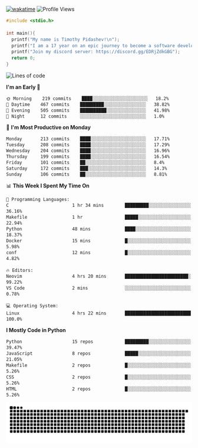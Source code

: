 [![wakatime](https://wakatime.com/badge/user/b920b284-3cde-4cd4-b72e-f7f22d050b16.svg)](https://wakatime.com/@b920b284-3cde-4cd4-b72e-f7f22d050b16)
![Profile Views](http://img.shields.io/badge/Profile%20Views-856-blue)

```c
#include <stdio.h>

int main(){
  printf("My name is Timothy Pidashev!\n"); 
  printf("I am a 17 year on an epic journey to become a software developer!\n");
  printf("Join my discord server: https://discord.gg/EDRjZdkGBG");
  return 0;
}
```

<!--START_SECTION:waka-->
![Lines of code](https://img.shields.io/badge/From%20Hello%20World%20I%27ve%20Written--440%20Thousand%20lines%20of%20code-blue)

**I'm an Early 🐤** 

```text
🌞 Morning    219 commits    ████░░░░░░░░░░░░░░░░░░░░░   18.2% 
🌆 Daytime    467 commits    █████████░░░░░░░░░░░░░░░░   38.82% 
🌃 Evening    505 commits    ██████████░░░░░░░░░░░░░░░   41.98% 
🌙 Night      12 commits     ░░░░░░░░░░░░░░░░░░░░░░░░░   1.0%

```
📅 **I'm Most Productive on Monday** 

```text
Monday       213 commits    ████░░░░░░░░░░░░░░░░░░░░░   17.71% 
Tuesday      208 commits    ████░░░░░░░░░░░░░░░░░░░░░   17.29% 
Wednesday    204 commits    ████░░░░░░░░░░░░░░░░░░░░░   16.96% 
Thursday     199 commits    ████░░░░░░░░░░░░░░░░░░░░░   16.54% 
Friday       101 commits    ██░░░░░░░░░░░░░░░░░░░░░░░   8.4% 
Saturday     172 commits    ███░░░░░░░░░░░░░░░░░░░░░░   14.3% 
Sunday       106 commits    ██░░░░░░░░░░░░░░░░░░░░░░░   8.81%

```


📊 **This Week I Spent My Time On** 

```text
💬 Programming Languages: 
C                        1 hr 34 mins        █████████░░░░░░░░░░░░░░░░   36.16% 
Makefile                 1 hr                █████░░░░░░░░░░░░░░░░░░░░   22.94% 
Python                   48 mins             ████░░░░░░░░░░░░░░░░░░░░░   18.37% 
Docker                   15 mins             █░░░░░░░░░░░░░░░░░░░░░░░░   5.98% 
conf                     12 mins             █░░░░░░░░░░░░░░░░░░░░░░░░   4.82%

🔥 Editors: 
Neovim                   4 hrs 20 mins       ████████████████████████░   99.22% 
VS Code                  2 mins              ░░░░░░░░░░░░░░░░░░░░░░░░░   0.78%

💻 Operating System: 
Linux                    4 hrs 22 mins       █████████████████████████   100.0%

```

**I Mostly Code in Python** 

```text
Python                   15 repos            █████████░░░░░░░░░░░░░░░░   39.47% 
JavaScript               8 repos             █████░░░░░░░░░░░░░░░░░░░░   21.05% 
Makefile                 2 repos             █░░░░░░░░░░░░░░░░░░░░░░░░   5.26% 
CSS                      2 repos             █░░░░░░░░░░░░░░░░░░░░░░░░   5.26% 
HTML                     2 repos             █░░░░░░░░░░░░░░░░░░░░░░░░   5.26%

```



<!--END_SECTION:waka-->
![Snake animation](https://raw.githubusercontent.com/timmypidashev/timmypidashev/main/commits.svg)
